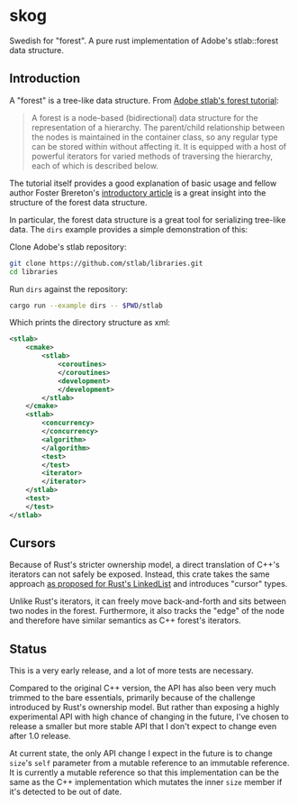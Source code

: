 # skog

Swedish for "forest". A pure rust implementation of Adobe's stlab::forest data
structure.

## Introduction

A "forest" is a tree-like data structure. From [Adobe stlab's forest tutorial](https://stlab.adobe.com/group__asl__tutorials__forest.html):

> A forest is a node-based (bidirectional) data structure for the
> representation of a hierarchy. The parent/child relationship between the
> nodes is maintained in the container class, so any regular type can be stored
> within without affecting it. It is equipped with a host of powerful iterators
> for varied methods of traversing the hierarchy, each of which is described
> below.

The tutorial itself provides a good explanation of basic usage and fellow
author Foster Brereton's [introductory article](https://stlab.cc/2020/12/01/forest-introduction.html)
is a great insight into the structure of the forest data structure.

In particular, the forest data structure is a great tool for serializing
tree-like data. The `dirs` example provides a simple demonstration of this:


Clone Adobe's stlab repository:

```bash
git clone https://github.com/stlab/libraries.git
cd libraries
```

Run `dirs` against the repository:

```bash
cargo run --example dirs -- $PWD/stlab
```

Which prints the directory structure as xml:

```xml
<stlab>
	<cmake>
		<stlab>
			<coroutines>
			</coroutines>
			<development>
			</development>
		</stlab>
	</cmake>
	<stlab>
		<concurrency>
		</concurrency>
		<algorithm>
		</algorithm>
		<test>
		</test>
		<iterator>
		</iterator>
	</stlab>
	<test>
	</test>
</stlab>
```

## Cursors

Because of Rust's stricter ownership model, a direct translation of C++'s
iterators can not safely be exposed. Instead, this crate takes the same
approach [as proposed for Rust's LinkedList](https://github.com/rust-lang/rust/issues/58533)
and introduces "cursor" types.

Unlike Rust's iterators, it can freely move back-and-forth and sits between two
nodes in the forest. Furthermore, it also tracks the "edge" of the node and
therefore have similar semantics as C++ forest's iterators.

## Status

This is a very early release, and a lot of more tests are necessary.

Compared to the original C++ version, the API has also been very much trimmed
to the bare essentials, primarily because of the challenge introduced by Rust's
ownership model. But rather than exposing a highly experimental API with high
chance of changing in the future, I've chosen to release a smaller but more
stable API that I don't expect to change even after 1.0 release.

At current state, the only API change I expect in the future is to change
`size`'s `self` parameter from a mutable reference to an immutable reference.
It is currently a mutable reference so that this implementation can be the same
as the C++ implementation which mutates the inner `size` member if it's
detected to be out of date.

